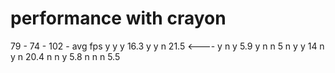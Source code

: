 # performance with crayon

79  -   74  -   102    -    avg fps
y       y       y           16.3
y       y       n           21.5        <----
y       n       y           5.9
y       n       n           5
n       y       y           14
n       y       n           20.4
n       n       y           5.8
n       n       n           5.5
